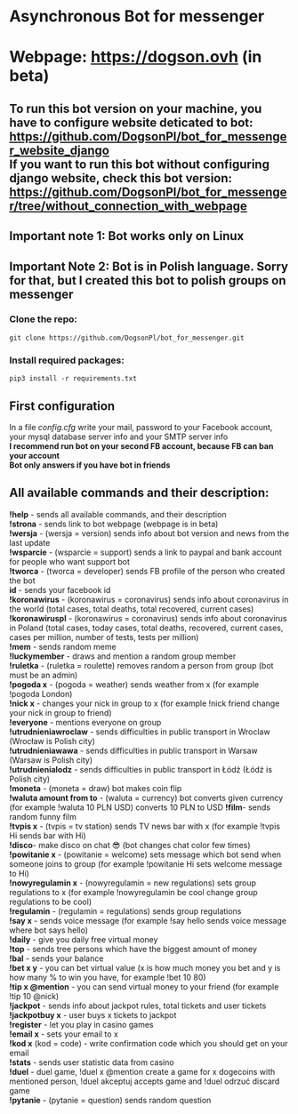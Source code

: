 # Asynchronous Bot for messenger

# Webpage: https://dogson.ovh (in beta)

## To run this bot version on your machine, you have to configure website deticated to bot:  https://github.com/DogsonPl/bot_for_messenger_website_django <br> If you want to run this bot without configuring django website, check this bot version: https://github.com/DogsonPl/bot_for_messenger/tree/without_connection_with_webpage  

## Important note 1: Bot works only on Linux 
## Important Note 2: Bot is in Polish language. Sorry for that, but I created this bot to polish groups on messenger
### Clone the repo:
   ```
   git clone https://github.com/DogsonPl/bot_for_messenger.git
   ```
### Install required packages:
   ```
   pip3 install -r requirements.txt
   ```
## First configuration
In a file _config.cfg_ write your mail, password to your Facebook account, your mysql database server info and your SMTP server info\
**I recommend run bot on your second FB account, because FB can ban your account\
Bot only answers if you have bot in friends**


## All available commands and their description:
**!help** - sends all available commands, and their description\
**!strona** - sends link to bot webpage (webpage is in beta)\
**!wersja** - (wersja = version) sends info about bot version and news from the last update\
**!wsparcie** - (wsparcie = support) sends a link to paypal and bank account for people who want support bot\
**!tworca** - (tworca = developer) sends FB profile of the person who created the bot\
**id** - sends your facebook id\
**!koronawirus** - (koronawirus = coronavirus) sends info about coronavirus in the world (total cases, total deaths, total recovered, current cases)\
**!koronawiruspl** - (koronawirus = coronavirus) sends info about coronavirus in Poland (total cases, today cases, total deaths, recovered, current cases, cases per million, number of tests, tests per million)\
**!mem** - sends random meme\
**!luckymember** - draws and mention a random group member\
**!ruletka** - (ruletka = roulette) removes random a person from group (bot must be an admin)\
**!pogoda x** - (pogoda = weather) sends weather from x (for example !pogoda London)\
**!nick x** - changes your nick in group to x (for example !nick friend change your nick in group to friend)\
**!everyone** - mentions everyone on group\
**!utrudnieniawroclaw** - sends difficulties in public transport in Wroclaw (Wrocław is Polish city)\
**!utrudnieniawawa** - sends difficulties in public transport in Warsaw (Warsaw is Polish city)\
**!utrudnienialodz** - sends difficulties in public transport in Łódź (Łódź is Polish city)\
**!moneta** - (moneta = draw) bot makes coin flip\
**!waluta amount from to** - (waluta = currency) bot converts given currency (for example !waluta 10 PLN USD) converts 10 PLN to USD
**!film**- sends random funny film\
**!tvpis x** - (tvpis = tv station) sends TV news bar with x (for example !tvpis Hi sends bar with Hi)\
**!disco**- make disco on chat 😎 (bot changes chat color few times)\
**!powitanie x** - (powitanie = welcome) sets message which bot send when someone joins to group (for example !powitanie Hi sets welcome message to Hi)\
**!nowyregulamin x** - (nowyregulamin = new regulations) sets group regulations to x (for example !nowyregulamin be cool change group regulations to be cool)\
**!regulamin** - (regulamin = regulations) sends group regulations\
**!say x** - sends voice message (for example !say hello sends voice message where bot says hello)\
**!daily** - give you daily free virtual money\
**!top** - sends tree persons which have the biggest amount of money\
**!bal** - sends your balance\
**!bet x y** - you can bet virtual value (x is how much money you bet and y is how many % to win you have, for example !bet 10 80)\
**!tip x @mention** - you can send virtual money to your friend (for example !tip 10 @nick)\
**!jackpot** - sends info about jackpot rules, total tickets and user tickets\
**!jackpotbuy x** - user buys x tickets to jackpot\
**!register** - let you play in casino games\
**!email x** - sets your email to x\
**!kod x** (kod = code) - write confirmation code which you should get on your email\
**!stats** - sends user statistic data from casino\
**!duel** - duel game, !duel x @mention create a game for x dogecoins with mentioned person, !duel akceptuj accepts game and !duel odrzuć discard game\
**!pytanie** - (pytanie = question) sends random question
